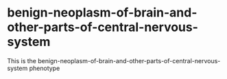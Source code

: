 # benign-neoplasm-of-brain-and-other-parts-of-central-nervous-system
This is the benign-neoplasm-of-brain-and-other-parts-of-central-nervous-system phenotype
